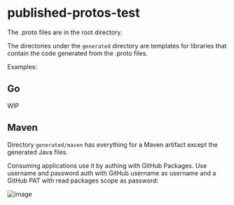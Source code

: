 # published-protos-test

The .proto files are in the root directory.

The directories under the `generated` directory are templates for libraries that contain the code generated from the .proto files.

Examples:

## Go

WIP

## Maven

Directory `generated/maven` has everything for a Maven artifact except the generated Java files.

Consuming applications use it by authing with GitHub Packages. Use username and password auth with GitHub username as username and a GitHub PAT with read packages scope as password:

![image](https://user-images.githubusercontent.com/7719209/132143478-4501053a-1119-4690-bbeb-5deb72dc7c16.png)
